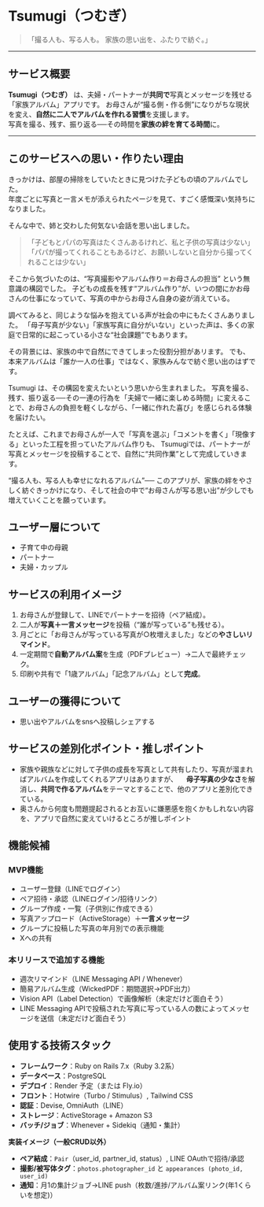 # Tsumugi（つむぎ）

> 「撮る人も、写る人も。  家族の思い出を、ふたりで紡ぐ。」

---

## サービス概要
**Tsumugi（つむぎ）** は、夫婦・パートナーが**共同で**写真とメッセージを残せる「家族アルバム」アプリです。
お母さんが“撮る側・作る側”になりがちな現状を変え、**自然に二人でアルバムを作れる習慣**を支援します。  
写真を撮る、残す、振り返る──その時間を**家族の絆を育てる時間**に。

---

## このサービスへの思い・作りたい理由
きっかけは、部屋の掃除をしていたときに見つけた子どもの頃のアルバムでした。  
年度ごとに写真と一言メモが添えられたページを見て、すごく感慨深い気持ちになりました。

そんな中で、姉と交わした何気ない会話を思い出しました。
> 「子どもとパパの写真はたくさんあるけれど、私と子供の写真は少ない」
> 「パパが撮ってくれることもあるけど、お願いしないと自分から撮ってくれることは少ない」

そこから気づいたのは、“写真撮影やアルバム作り＝お母さんの担当” という無意識の構図でした。
子どもの成長を残す“アルバム作り”が、いつの間にかお母さんの仕事になっていて、写真の中からお母さん自身の姿が消えている。

調べてみると、同じような悩みを抱えている声が社会の中にもたくさんありました。
「母子写真が少ない」「家族写真に自分がいない」といった声は、多くの家庭で日常的に起こっている小さな“社会課題”でもあります。

その背景には、家族の中で自然にできてしまった役割分担があリます。
でも、本来アルバムは「誰か一人の仕事」ではなく、家族みんなで紡ぐ思い出のはずです。

Tsumugi は、その構図を変えたいという思いから生まれました。
写真を撮る、残す、振り返る──その一連の行為を「夫婦で一緒に楽しめる時間」に変えることで、お母さんの負担を軽くしながら、「一緒に作れた喜び」を感じられる体験を届けたい。

たとえば、これまでお母さんが一人で「写真を選ぶ」「コメントを書く」「現像する」といった工程を担っていたアルバム作りも、
Tsumugiでは、パートナーが写真とメッセージを投稿することで、自然に“共同作業”として完成していきます。

“撮る人も、写る人も幸せになれるアルバム”──
このアプリが、家族の絆をやさしく紡ぐきっかけになり、そして社会の中で“お母さんが写る思い出”が少しでも増えていくことを願っています。

## ユーザー層について

- 子育て中の母親
- パートナー
- 夫婦・カップル

## サービスの利用イメージ
1. お母さんが登録して、LINEでパートナーを招待（ペア結成）。  
2. 二人が**写真＋一言メッセージ**を投稿（“誰が写っている”も残せる）。  
3. 月ごとに「お母さんが写っている写真が○枚増えました」などの**やさしいリマインド**。  
4. 一定期間で**自動アルバム案**を生成（PDFプレビュー）→二人で最終チェック。  
5. 印刷や共有で「1歳アルバム」「記念アルバム」として**完成**。

## ユーザーの獲得について
- 思い出やアルバムをsnsへ投稿しシェアする

## サービスの差別化ポイント・推しポイント

- 家族や親族などに対して子供の成長を写真として共有したり、写真が溜まればアルバムを作成してくれるアプリはありますが、
  　**母子写真の少なさ**を解消し、**共同で作るアルバム**をテーマとすることで、他のアプリと差別化できている。
- 奥さんから何度も問題提起されるとお互いに嫌悪感を抱くかもしれない内容を、アプリで自然に変えていけるところが推しポイント


## 機能候補

### MVP機能

-  ユーザー登録（LINEでログイン）
-  ペア招待・承認（LINEログイン/招待リンク）  
-  グループ作成・一覧（子供別に作成できる）
-  写真アップロード（ActiveStorage）＋**一言メッセージ**
-  グループに投稿した写真の年月別での表示機能
-  Xへの共有

### 本リリースで追加する機能

-  週次リマインド（LINE Messaging API / Whenever）
-  簡易アルバム生成（WickedPDF：期間選択→PDF出力）
-  Vision API（Label Detection）で画像解析（未定だけど面白そう）
-  LINE Messaging APIで投稿された写真に写っている人の数によってメッセージを送信（未定だけど面白そう）

## 使用する技術スタック
- **フレームワーク**：Ruby on Rails 7.x（Ruby 3.2系）  
- **データベース**：PostgreSQL  
- **デプロイ**：Render 予定（または Fly.io）  
- **フロント**：Hotwire（Turbo / Stimulus）, Tailwind CSS  
- **認証**：Devise, OmniAuth（LINE）  
- **ストレージ**：ActiveStorage + Amazon S3  
- **バッチ/ジョブ**：Whenever + Sidekiq（通知・集計）  

**実装イメージ（一般CRUD以外）**  
- **ペア結成**：`Pair`（user_id, partner_id, status）, LINE OAuthで招待/承認  
- **撮影/被写体タグ**：`photos.photographer_id` と `appearances (photo_id, user_id)`  
- **通知**：月1の集計ジョブ→LINE push（枚数/進捗/アルバム案リンク(年1くらいを想定)）
